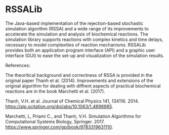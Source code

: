 # RSSALib
The Java-based implementation of the rejection-based stochastic simulation algorithm (RSSA) and a wide range of its improvements to accelerate the simulation and analysis of biochemical reactions. The simulation library supports reactions with complex kinetics and time delays, necessary to model complexities of reaction mechanisms. RSSALib provides both an application program interface (API) and a graphic user interface (GUI) to ease the set-up and visualization of the simulation results. 

References:

The theoritical background and correctness of RSSA is provided in the original paper Thanh et al. (2014). Improvements and extensions of the original algorithm for dealing with diffrent aspects of practical biochemical reactions are in the book Marchetti et al. (2017). 

Thanh, V.H. et al. Journal of Chemical Physics 141, 134116. 2014. https://aip.scitation.org/doi/abs/10.1063/1.4896985.

Marchetti, L, Priami C., and Thanh, V.H. Simulation Algorithms for Computational Systems Biology, Springer. 2017. https://www.springer.com/gp/book/9783319631110.

